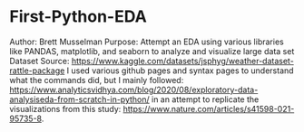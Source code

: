 # First-Python-EDA
Author: Brett Musselman
Purpose: Attempt an EDA using various libraries like PANDAS, matplotlib, and seaborn to analyze and visualize large data set
Dataset Source: https://www.kaggle.com/datasets/jsphyg/weather-dataset-rattle-package
I used various github pages and syntax pages to understand what the commands did, but I mainly followed: https://www.analyticsvidhya.com/blog/2020/08/exploratory-data-analysiseda-from-scratch-in-python/ in an attempt to replicate the visualizations from this study: https://www.nature.com/articles/s41598-021-95735-8.
